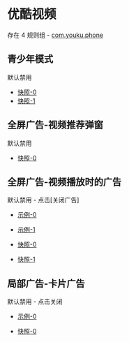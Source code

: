 # 优酷视频

存在 4 规则组 - [com.youku.phone](/src/apps/com.youku.phone.ts)

## 青少年模式

默认禁用

- [快照-0](https://i.gkd.li/i/12701050)
- [快照-1](https://i.gkd.li/i/13498556)

## 全屏广告-视频推荐弹窗

默认禁用

- [快照-0](https://i.gkd.li/i/12701029)

## 全屏广告-视频播放时的广告

默认禁用 - 点击[关闭广告]

- [示例-0](https://m.gkd.li/57941037/529c75b6-1a97-4765-856b-dd4d4c810207)
- [示例-1](https://m.gkd.li/57941037/42773084-a7db-4e70-878d-6a5eacd5ecb2)

- [快照-0](https://i.gkd.li/i/14321401)
- [快照-1](https://i.gkd.li/i/14321469)

## 局部广告-卡片广告

默认禁用 - 点击关闭

- [示例-0](https://m.gkd.li/57941037/8994fdc0-fce0-4a06-8bc5-2ff23fc3afe5)

- [快照-0](https://i.gkd.li/i/14321461)
